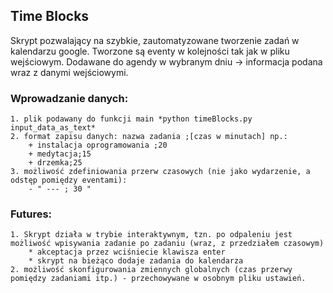 ## Time Blocks 

Skrypt pozwalający na szybkie, zautomatyzowane tworzenie zadań w kalendarzu google.
Tworzone są eventy w kolejności tak jak w pliku wejściowym. Dodawane do agendy 
w wybranym dniu -> informacja podana wraz z danymi wejściowymi. 

### Wprowadzanie danych:
    1. plik podawany do funkcji main *python timeBlocks.py input_data_as_text*
    2. format zapisu danych: nazwa zadania ;[czas w minutach] np.:
		+ instalacja oprogramowania ;20
		+ medytacja;15
		+ drzemka;25
	3. możliwość zdefiniowania przerw czasowych (nie jako wydarzenie, a odstęp pomiędzy eventami):
		- " --- ; 30 "

### Futures:
    1. Skrypt działa w trybie interaktywnym, tzn. po odpaleniu jest możliwość wpisywania zadanie po zadaniu (wraz, z przedziałem czasowym)
        * akceptacja przez wciśniecie klawisza enter
        * skrypt na bieżąco dodaje zadania do kalendarza
    2. możliwość skonfigurowania zmiennych globalnych (czas przerwy pomiędzy zadaniami itp.) - przechowywane w osobnym pliku ustawień.
